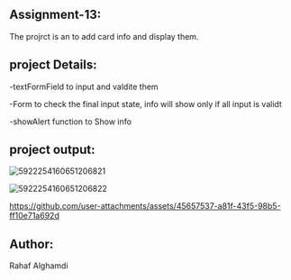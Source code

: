 ## Assignment-13:

The projrct is an to add card info and display them.  



## project Details:


-textFormField to input and valdite them

-Form to check the final input state, info will show only if all input is validt 

-showAlert function to Show info 


## project output:

![5922254160651206821](https://github.com/user-attachments/assets/eb1c5f2e-4249-487e-85c5-49d7281159c0)

![5922254160651206822](https://github.com/user-attachments/assets/f5130134-0485-4a4b-8f18-1da16a7dbc9d)



https://github.com/user-attachments/assets/45657537-a81f-43f5-98b5-ff10e71a692d



## Author:
Rahaf Alghamdi
